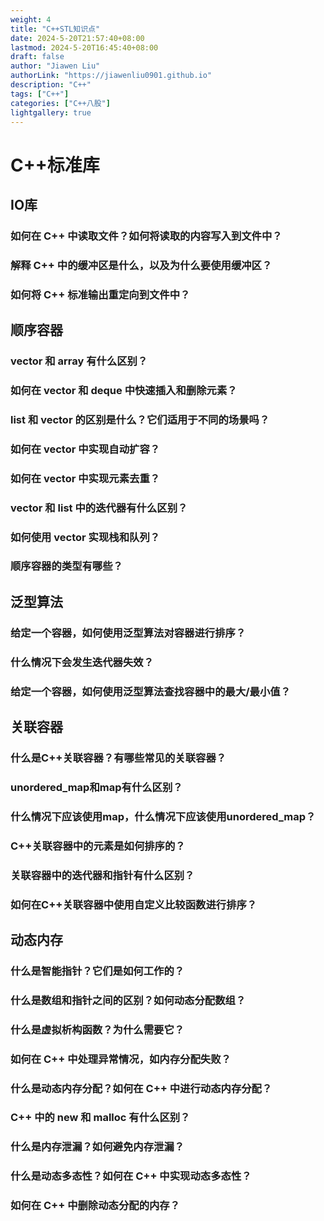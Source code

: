 ```yaml
---
weight: 4
title: "C++STL知识点"
date: 2024-5-20T21:57:40+08:00
lastmod: 2024-5-20T16:45:40+08:00
draft: false
author: "Jiawen Liu"
authorLink: "https://jiawenliu0901.github.io"
description: "C++"
tags: ["C++"]
categories: ["C++八股"]
lightgallery: true
---
```

# C++标准库
## IO库
### 如何在 C++ 中读取文件？如何将读取的内容写入到文件中？
### 解释 C++ 中的缓冲区是什么，以及为什么要使用缓冲区？
### 如何将 C++ 标准输出重定向到文件中？
## 顺序容器
### vector 和 array 有什么区别？
### 如何在 vector 和 deque 中快速插入和删除元素？
### list 和 vector 的区别是什么？它们适用于不同的场景吗？
### 如何在 vector 中实现自动扩容？
### 如何在 vector 中实现元素去重？
### vector 和 list 中的迭代器有什么区别？
### 如何使用 vector 实现栈和队列？
### 顺序容器的类型有哪些？
## 泛型算法
### 给定一个容器，如何使用泛型算法对容器进行排序？
### 什么情况下会发生迭代器失效？
### 给定一个容器，如何使用泛型算法查找容器中的最大/最小值？
## 关联容器
### 什么是C++关联容器？有哪些常见的关联容器？
### unordered_map和map有什么区别？
### 什么情况下应该使用map，什么情况下应该使用unordered_map？
### C++关联容器中的元素是如何排序的？
### 关联容器中的迭代器和指针有什么区别？
### 如何在C++关联容器中使用自定义比较函数进行排序？
## 动态内存
### 什么是智能指针？它们是如何工作的？
### 什么是数组和指针之间的区别？如何动态分配数组？
### 什么是虚拟析构函数？为什么需要它？
### 如何在 C++ 中处理异常情况，如内存分配失败？
### 什么是动态内存分配？如何在 C++ 中进行动态内存分配？
### C++ 中的 new 和 malloc 有什么区别？
### 什么是内存泄漏？如何避免内存泄漏？
### 什么是动态多态性？如何在 C++ 中实现动态多态性？
### 如何在 C++ 中删除动态分配的内存？


